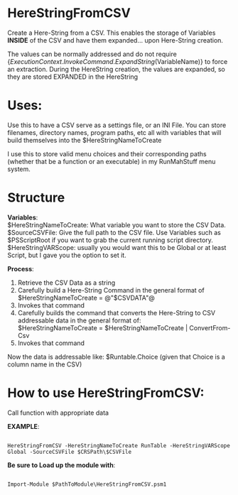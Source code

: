 # HereStringFromCSV
Create a Here-String from a CSV.  This enables the storage of Variables **INSIDE** of the CSV and have them expanded... upon Here-String creation.  

The values can be normally addressed and do not require {$ExecutionContext.InvokeCommand.ExpandString($VariableName)} to force an extraction.  During the HereString creation, the values are expanded, so they are stored EXPANDED in the HereString

# Uses:
Use this to have a CSV serve as a settings file, or an INI File.  You can store filenames, directory names, program paths, etc all with variables that will build themselves into the $HereStringNameToCreate

I use this to store valid menu choices and their corresponding paths (whether that be a function or an executable) in my RunMahStuff menu system.

# Structure
**Variables**:  
$HereStringNameToCreate: What variable you want to store the CSV Data.  
$SourceCSVFile: Give the full path to the CSV file.  Use Variables such as $PSScriptRoot if you want to grab the current running script directory.  
$HereStringVARScope: usually you would want this to be Global or at least Script, but I gave you the option to set it.

**Process**:  
1) Retrieve the CSV Data as a string  
2) Carefully build a Here-String Command in the general format of  
$HereStringNameToCreate = @"$CSVDATA"@  
3) Invokes that command  
4) Carefully builds the command that converts the Here-String to CSV addressable data in the general format of:  
$HereStringNameToCreate = $HereStringNameToCreate | ConvertFrom-Csv  
5) Invokes that command

Now the data is addressable like: $Runtable.Choice (given that Choice is a column name in the CSV)

# How to use HereStringFromCSV:  
Call function with appropriate data

**EXAMPLE**:
<pre><code>
HereStringFromCSV -HereStringNameToCreate RunTable -HereStringVARScope Global -SourceCSVFile $CRSPath\$CSVFile
</code></pre>

**Be sure to Load up the module with**:  
<pre><code>
Import-Module $PathToModule\HereStringFromCSV.psm1 
</code></pre>
